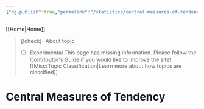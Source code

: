 ```yaml
---
{"dg-publish":true,"permalink":"/statistics/central-measures-of-tendency/"}
---
```



[[Home\|Home]]

>[!check]- About topic
>- [ ] Experimental
>This page has missing information. Please follow the Contributor's Guide if you would like to improve the site!
>[[Misc/Topic Classification\|Learn more about how topics are classified]]

# Central Measures of Tendency